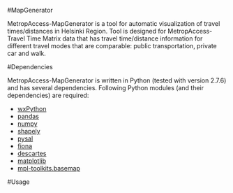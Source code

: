 #MapGenerator

MetropAccess-MapGenerator is a tool for automatic visualization of travel times/distances in Helsinki Region. Tool is designed for MetropAccess-Travel Time Matrix data that has travel time/distance information for different travel modes that are comparable: public transportation, private car and walk.

#Dependencies

MetropAccess-MapGenerator is written in Python (tested with version  2.7.6) and has several dependencies. Following Python modules (and their dependencies) are required:

- [wxPython](http://downloads.sourceforge.net/wxpython/wxPython3.0-win64-3.0.0.0-py27.exe)
- [pandas](http://www.lfd.uci.edu/~gohlke/pythonlibs/#pandas)
- [numpy](http://www.lfd.uci.edu/~gohlke/pythonlibs/#numpy)
- [shapely](http://www.lfd.uci.edu/~gohlke/pythonlibs/#shapely)
- [pysal](http://sourceforge.net/projects/pysal/files/PySAL-1.7.0.win-amd64.exe/download)
- [fiona](http://www.lfd.uci.edu/~gohlke/pythonlibs/#fiona)
- [descartes](https://pypi.python.org/packages/source/d/descartes/descartes-1.0.1.tar.gz#md5=fcacfa88674032891666d833bdab9b6d)
- [matplotlib](https://downloads.sourceforge.net/project/matplotlib/matplotlib/matplotlib-1.3.1/matplotlib-1.3.1.win-amd64-py2.7.exe)
- [mpl-toolkits.basemap](http://sourceforge.net/projects/matplotlib/files/matplotlib-toolkits/basemap-1.0.7/basemap-1.0.7.win-amd64-py2.7.exe/download)

#Usage





